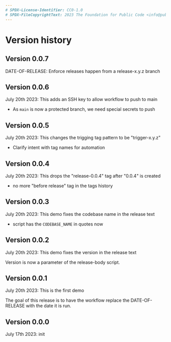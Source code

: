 ```yaml
---
# SPDX-License-Identifier: CC0-1.0
# SPDX-FileCopyrightText: 2023 The Foundation for Public Code <info@publiccode.net>
---
```

# Version history

<!-- script/release-body.sh expects VERSION in the first second-level header -->
<!-- script/update-changelog-date.sh expects DATE-OF-RELEASE and a colon -->

## Version 0.0.7

DATE-OF-RELEASE: Enforce releases happen from a release-x.y.z branch

## Version 0.0.6

July 20th 2023: This adds an SSH key to allow workflow to push to main

* As `main` is now a protected branch, we need special secrets to push

## Version 0.0.5

July 20th 2023: This changes the trigging tag pattern to be "trigger-x.y.z"

* Clarify intent with tag names for automation

## Version 0.0.4

July 20th 2023: This drops the "release-0.0.4" tag after "0.0.4" is created

* no more "before release" tag in the tags history

## Version 0.0.3

July 20th 2023: This demo fixes the codebase name in the release text

* script has the `CODEBASE_NAME` in quotes now

## Version 0.0.2

July 20th 2023: This demo fixes the version in the release text

Version is now a parameter of the release-body script.

## Version 0.0.1

July 20th 2023: This is the first demo

The goal of this release is to have the workflow replace the DATE-OF-RELEASE with the date it is run.


## Version 0.0.0

July 17th 2023: init

